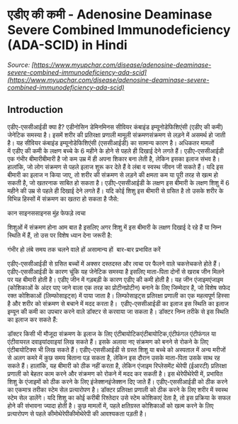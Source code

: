 # एडीए की कमी - Adenosine Deaminase Severe Combined Immunodeficiency (ADA-SCID) in Hindi
_Source: [https://www.myupchar.com/disease/adenosine-deaminase-severe-combined-immunodeficiency-ada-scid](https://www.myupchar.com/disease/adenosine-deaminase-severe-combined-immunodeficiency-ada-scid)_

## Introduction
एडीए-एससीआईडी क्या है?
एडीनोसिन डेमिनमिनस सीवियर कंबाइंड इम्यूनोडेफिशिएंसी (एडीए की कमी) जेनेटिक समस्या है। इसमें शरीर की प्रतिरक्षा प्रणाली मामूली संक्रमणसंक्रमण से लड़ने में असमर्थ हो जाती है। यह सीवियर कंबाइंड इम्यूनोडेफिशिएंसी (एससीआईडी) का सामान्य कारण है। अधिकतर मामलों में एडीए की कमी के लक्षण बच्चे के 6 महीने के होने से पहले ही दिखाई देने लगते हैं। एडीए-एससीआईडी ​​एक गंभीर बीमारीबीमारी है जो कम उम्र में ही अपना शिकार बना लेती है, लेकिन इसका इलाज संभव है। हालांकि, जो लोग संक्रमण से पहले इलाज शुरू कर देते हैं वे लंबा व स्वस्थ जीवन जी सकते हैं। यदि इस बीमारी का इलाज न किया जाए, तो शरीर की संक्रमण से लड़ने की क्षमता कम या पूरी तरह से खत्म हो सकती है, जो खतरनाक साबित हो सकता है।
एडीए-एससीआईडी के लक्षण
इस बीमारी के लक्षण शिशु में 6 महीने की उम्र से पहले ही दिखाई देने लगते हैं। यदि कोई शिशु इस बीमारी से ग्रसित है तो उसके शरीर के विभिन्न हिस्सों में संक्रमण का खतरा हो सकता है जैसे:

कान
साइनससाइनस
मुंह
फेफड़े
त्वचा

शिशुओं में संक्रमण होना आम बात है इसलिए अगर शिशु में इस बीमारी के लक्षण दिखाई दे रहे हैं या निम्न स्थिति में हैं, तो उस पर विशेष ध्यान देना जरूरी है:

गंभीर हो
लंबे समय तक चलने वाले हों
असामान्य हों 
बार-बार प्रभावित करें

एडीए-एससीआईडी से ग्रसित बच्चों में अक्सर दस्तदस्त और त्वचा पर फैलने वाले चकत्तेचकत्ते होते हैं।
एडीए-एससीआईडी के कारण
चूंकि यह जेनेटिक समस्या है इसलिए माता-पिता दोनों से खराब जीन मिलने पर यह बीमारी होती है। एडीए जीन में गड़बड़ी के कारण एडीए की कमी होती है। यह जीन एंजाइमएंजाइम (कोशिकाओं के अंदर पाए जाने वाला एक तरह का प्रोटीनप्रोटीन) बनाने के लिए जिम्मेदार है, जो विशेष सफेद रक्त कोशिकाओं (लिम्फोसाइट्स) में पाया जाता है। लिम्फोसाइट्स प्रतिरक्षा प्रणाली का एक महत्वपूर्ण हिस्सा है और शरीर को संक्रमण से बचाने में मदद करता है। 
एडीए-एससीआईडी का इलाज
इस स्थिति का इलाज इम्यून की कमी का उपचार करने वाले डॉक्टर से करवाया जा सकता है। डॉक्टर निम्न तरीके से इस स्थिति का इलाज कर सकते हैं:

डॉक्टर किसी भी मौजूदा संक्रमण के इलाज के लिए एंटीबायोटिकएंटीबायोटिक,एंटीफंगल एंटीफंगल या एंटीवायरल दवाइयांदवाइयां लिख सकते हैं।
इसके अलावा नए संक्रमण को बनने से रोकने के लिए एंटीबायोटिक्स भी लिख सकते हैं। एडीए-एससीआईडी से ग्रस्त शिशु या बच्चे को अस्पताल में अन्य मरीजों से अलग कमरे में कुछ समय बिताना पड़ सकता है, लेकिन इस दौरान उसके माता-पिता उसके साथ रह सकते हैं। हालांकि, यह बीमारी को ठीक नहीं करता है, लेकिन एंजाइम रिप्लेसमेंट थेरेपी (ईआरटी) प्रतिरक्षा प्रणाली को बेहतर काम करने और संक्रमण को रोकने में मदद कर सकती है। इस थेरेपीथेरेपी में, प्रभावित शिशु के एंजाइमों को ठीक करने के लिए इंजेक्शनइंजेक्शन दिए जाते हैं।
एडीए-एससीआईडी को ठीक करने का एकमात्र तरीका स्टेम सेल प्रत्यारोपण है। डॉक्टर प्रतिरक्षा प्रणाली को ठीक करने के लिए शरीर में स्वस्थ स्टेम सेल डालेंगे। यदि शिशु का कोई करीबी रिश्तेदार उसे स्टेम कोशिकाएं देता है, तो इस प्रक्रिया के सफल होने की संभावना ज्यादा होती है। कुछ मामलों में, पहले क्षतिग्रस्त कोशिकाओं को खत्म करने के लिए प्रत्यारोपण से पहले कीमोथेरेपीकीमोथेरेपी की आवश्यकता पड़ती है।

